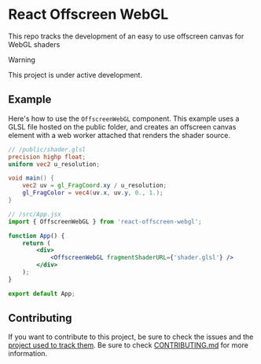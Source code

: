 # React Offscreen WebGL

This repo tracks the development of an easy to use offscreen canvas for WebGL shaders

> [!WARNING]
> This project is under active development.

## Example

Here's how to use the `OffscreenWebGL` component. This example uses a GLSL file hosted on the public folder, and creates an offscreen canvas element with a web worker attached that renders the shader source.

```glsl
// /public/shader.glsl
precision highp float;
uniform vec2 u_resolution;

void main() {
	vec2 uv = gl_FragCoord.xy / u_resolution;
	gl_FragColor = vec4(uv.x, uv.y, 0., 1.);
}
```

```jsx
// /src/App.jsx
import { OffscreenWebGL } from 'react-offscreen-webgl';

function App() {
	return (
		<div>
			<OffscreenWebGL fragmentShaderURL={'shader.glsl'} />
		</div>
	);
}

export default App;
```

## Contributing

If you want to contribute to this project, be sure to check the issues and the [project used to track them](https://github.com/users/tomaspietravallo/projects/4). Be sure to check [CONTRIBUTING.md](./CONTRIBUTING.md) for more information.
